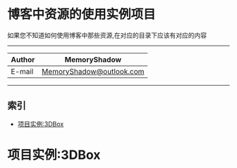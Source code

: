 博客中资源的使用实例项目
============================================
如果您不知道如何使用博客中那些资源,在对应的目录下应该有对应的内容

****
|Author|MemoryShadow|
|---|---
|E-mail|MemoryShadow@outlook.com

****
## 索引
* [项目实例:3DBox](#横线)

# 项目实例:3DBox
